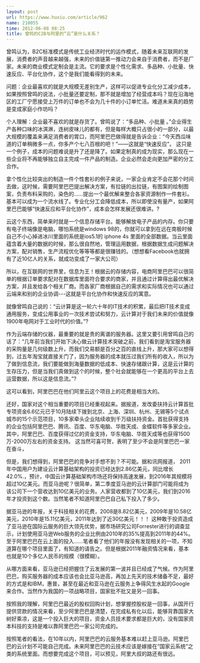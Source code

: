 ```yaml
---
layout: post
url: https://www.huxiu.com/article/962
name: 210055
time: 2012-06-08 08:25
title: 曾鸣的C2B与阿里的“云”是什么关系？
---
```

曾鸣认为，B2C标准模式是传统工业经济时代的运作模式，随着未来互联网的发展，消费者的声音越来越强，未来的价值链第一推动力会来自于消费者，而不是厂家。未来的商业模式定制会是主流。它的要求是个性化需求、多品种、小批量、快速反应、平台化协作，这个是我们能看得到的未来。

问题：企业最喜欢的就是大规模无差别生产，这样可以促进专业化分工减少成本，如果按照曾鸣的说法，小批量还要定制，那不就是增加了经营成本吗？现在沿海地区的工厂宁愿接受上万件的订单也不会为几十件的小订单忙活。难道未来真的趋势是变成家庭小作坊吗？

个人理解：企业最不喜欢的就是存货了。曾鸣说了：“多品种、小批量 。”企业得生产各种口味的冰淇淋，连树皮味儿的都有，但是每样大概只占很小的一部分，以最大规模的覆盖来满足消费者的胃口，而阿里巴巴做得就是告诉企业：“今天西瓜味道的订单稍微多一点，你多产个七八百根的吧！”——这就是“快速反应”。 这只是一个例子，成本的问题难说是升了还是降了。如果定制真的成为现实，那么现在一些企业将不再能够独立自主完成一件产品的制造。企业必然会走向更加严密的分工合作。

拿个性化比较突出的制造一件个性套衫的例子来说，一家企业肯定不会花那个时间去做，这时候，需要阿里巴巴提出解决方案，有拉链的出拉链，有图案的绘制图案，负责布料采购的，染色的……提出一个最优解来整合各家资源制作一件套衫。基本可以成为一个流水线了。专业化分工会降低成本，所以即使没有量产，如果阿里巴巴能够“快速反应和平台化协作”，成本会怎样发展还很难讲。?

云这个东西，简单来时就是一个信息存储平台。能够解放电子产品的内存。你只要有电子终端像是电脑，哪怕系统是windows 98的，你就可以拿到在远在南极时候自己不小心掉进冰川里面的系统是ios5.1的 iphone 4s 里面的全部数据。当云里面蕴含着大量的数据的时候，那么很自然地，管理运用数据，根据数据生成问题解决方案，配对销售，生产流程优化等等等都是很赚钱的。（想想看Facebook也就拥有了近10亿人的关系，就成功变成了一家大公司）

所以，在互联网的世界里，信息为王！根据云的存储内容，电商阿里巴巴可以很简单的根据订单要求配对在数据库里面符合要求的商家，并且通过计算得出最优解决方案，并且发给各个相关厂商。而各家厂商根据自己的需求和实际情况也可以通过云端来和别的企业协调---这就是平台化协作和快速反应的寓意。

就像曾鸣自己说的：“云计算是这一轮六十年的IT技术的积累，最后把IT技术变成通用服务，变成公用事业的一次技术尝试和努力，云计算对于我们未来的价值就像1900年电网对于工业时代的价值。”?

作为云端存储的仪器，最重要的就是贵的离谱的服务器。这里又要引用曾鸣自己的话了：“几年前当我们开始下决心做云计算技术突破之前，我们看到是淘宝服务器的采购量是几何级数上升，而我们交易额是百分之百的直线上升，那大家可以想得到，过五年淘宝就直接关门了，因为服务器的成本就压过我们所有的收入，所以为了做到信息流，我们要能做到海量数据的低成本、快速存储跟计算，这是云计算的生存压力，但是当我们真做到这个的时候，整个社会就能够在一个更高的平台上去运营数据，所以这是信息流。”?

这可以看到，阿里巴巴在他们阿里云这个项目上的花费是相当大的。

还好，国家对这个相当重要的项目已经重视起来。据报道，发改委扶持云计算首批专项资金6.6亿元已于10月陆续下拨到北京、上海、深圳、杭州、无锡等5个试点城市的15个示范项目，10多家牵头企业陆续收到千万级扶持资金。首批获得支持的企业包括阿里巴巴、腾讯、百度、华东电脑、华胜天成、金蝶软件等多家企业。其中，阿里巴巴、百度获得过亿的资金支持，华东电脑、华胜天成等也获得1500万-2000万左右的资金支持。 这当然可喜可贺，表明了至少不会是阿里巴巴一家在奋斗，

但是，我们想得到，阿里巴巴的竞争对手想不到？不可能。据和讯网报道， 2011年中国用户为建设云计算基础架构的投资已经达到2.86亿美元，同比增长42.0%.，预计，中国云计算基础架构市场还将保持高速发展，到2016年其规模将超过10亿美元。而亚马逊呢？很简单，第二季度亚马逊的云计算部门可能将成为该公司下一个营收达到10亿美元的业务。人家营收都到了10亿美元，我们到2016年才投资到这个数。当然笔者不知道阿里巴巴自己私下投入了多少。

据亚马逊的年报，关于科技相关的花费，2008是8.82亿美元，2009年是10.58亿美元，2010年是15.11亿美元，2011年达到了近30亿美元！！！ 这种敢于投资造成了亚马逊在国际云服务的巨大领先优势，据市场研究公司Forrester进行的调查显示，计划使用亚马逊Web服务的企业比例由2010年的35%提高到2011年的44%。至于阿里巴巴在云上面的投入……笔者看了他们的年报没有发现相关的一项，不知道算在哪个项目里面了，有知道的请告之。但是根据2011年融资情况来看，基本也就是10个多亿人民币的规模（很模糊）。

从哪方面来看，亚马逊已经把握住了云发展的第一波并且已经成了气候。作为阿里巴巴，购买服务器的成本应该也会比亚马逊高，再加上先天的技术储备不足，最好的方式是和IBM，惠普，甚至在最近和亚马逊在云服务上争得风生水起的Google 来合作。当然作为我国的一项战略项目，国家批不批又是另一回事。

按照我的理解，阿里巴巴最近的股权回购计划，想掌握控股权是一回事，从国开行提供贷款的情况来看，至少阿里巴巴是清楚，在完成私有化以后，能够背靠国家大树好乘凉，这是一个投入巨大的项目，资金人员技术要求都是巨大的，没有国家资本科技的支持是难以靠阿里巴巴一家公司完成的。

按照笔者的看法，在10年以内，阿里巴巴的云服务基本难以赶上亚马逊。阿里巴巴的云计划不可能自己完成。未来阿里巴巴的云技术应该是嫁接在“国家云系统”之类的系统里面。而想要完成这个项目，可以预见，阿里大叔的路还有很远。

